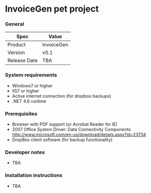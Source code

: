 # InvoiceGen pet project

### General
| Spec | Value | 
| --------- | --------- | 
| Product | InvoiceGen | 
| Version | v0.1 | 
| Release Date | TBA | 

### System requirements
* Windows7 or higher
* IIS7 or higher
* Active internet connection (for dropbox backups)
* .NET 4.6 runtime

### Prerequisites
* Browser with PDF support (or Acrobat Reader for IE)
* 2007 Office System Driver: Data Connectivity Components: http://www.microsoft.com/en-us/download/details.aspx?id=23734
* DropBox client software (for backup functionality)

### Developer notes
* TBA

### Installation instructions
* TBA
